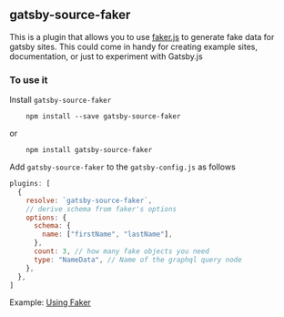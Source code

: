 ## gatsby-source-faker

This is a plugin that allows you to use [faker.js](https://github.com/marak/Faker.js) to generate fake data for gatsby sites. This could come in handy for creating example sites, documentation, or just to experiment with Gatsby.js

### To use it

Install `gatsby-source-faker`

```
    npm install --save gatsby-source-faker
```

or

```
    npm install gatsby-source-faker
```

Add `gatsby-source-faker` to the `gatsby-config.js` as follows

```javascript
plugins: [
  {
    resolve: `gatsby-source-faker`,
    // derive schema from faker's options
    options: {
      schema: {
        name: ["firstName", "lastName"],
      },
      count: 3, // how many fake objects you need
      type: "NameData", // Name of the graphql query node
    },
  },
]
```

Example: [Using Faker](https://github.com/gatsbyjs/gatsby/tree/master/examples/using-faker)

